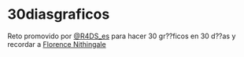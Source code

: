 # 30diasgraficos

Reto promovido por [@R4DS_es](https://twitter.com/R4DS_es) para hacer 30 gr??ficos en 30 d??as y recordar a [Florence Nithingale](https://es.wikipedia.org/wiki/Florence_Nightingale)


